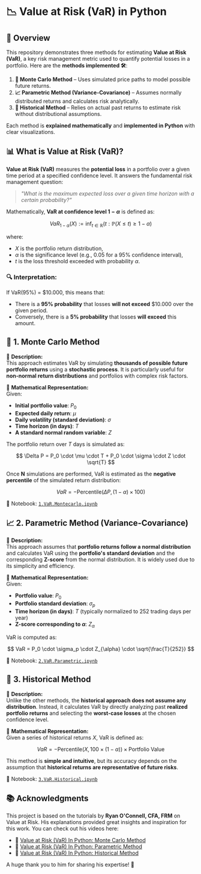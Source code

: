 # **📉 Value at Risk (VaR) in Python**

## **📌 Overview**
This repository demonstrates three methods for estimating **Value at Risk (VaR)**, a key risk management metric used to quantify potential losses in a portfolio. Here are the **methods implemented 🛠**:

1. **🎲 Monte Carlo Method** – Uses simulated price paths to model possible future returns.
2. **📈 Parametric Method (Variance-Covariance)** – Assumes normally distributed returns and calculates risk analytically.
3. **📜 Historical Method** – Relies on actual past returns to estimate risk without distributional assumptions.

Each method is **explained mathematically** and **implemented in Python** with clear visualizations.

## **📊 What is Value at Risk (VaR)?**
**Value at Risk (VaR)** measures the **potential loss** in a portfolio over a given time period at a specified confidence level. It answers the fundamental risk management question:

> *"What is the maximum expected loss over a given time horizon with a certain probability?"*

Mathematically, **VaR at confidence level $1 - \alpha$** is defined as:

$$
VaR_{1-\alpha}(X) := \inf_{t \in \mathbb{R}} \left( t : \mathbb{P}(X \le t) \ge 1 - \alpha \right)
$$

where:
- $X$ is the portfolio return distribution,
- $\alpha$ is the significance level (e.g., 0.05 for a 95% confidence interval),
- $t$ is the loss threshold exceeded with probability $\alpha$.

### **🔍 Interpretation:**
If VaR(95%) = $10.000, this means that:
- There is a **95% probability** that losses **will not exceed** $10.000 over the given period.
- Conversely, there is a **5% probability** that losses **will exceed** this amount.

## **🎲 1. Monte Carlo Method**
🔹 **Description:**  
This approach estimates VaR by simulating **thousands of possible future portfolio returns** using a **stochastic process**. It is particularly useful for **non-normal return distributions** and portfolios with complex risk factors.

🔹 **Mathematical Representation:**  
Given:
- **Initial portfolio value**: $P_0$
- **Expected daily return**: $\mu$
- **Daily volatility (standard deviation)**: $\sigma$
- **Time horizon (in days)**: $T$
- **A standard normal random variable**: $Z$

The portfolio return over $T$ days is simulated as:

$$
\Delta P = P_0 \cdot \mu \cdot T + P_0 \cdot \sigma \cdot Z \cdot \sqrt{T}
$$

Once **N** simulations are performed, VaR is estimated as the **negative percentile** of the simulated return distribution:

$$
VaR = -\text{Percentile}(\Delta P, (1-\alpha) \times 100)
$$

📄 Notebook: [`1.VaR.Montecarlo.ipynb`](1.VaR.Montecarlo.ipynb)

## **📈 2. Parametric Method (Variance-Covariance)**
🔹 **Description:**  
This approach assumes that **portfolio returns follow a normal distribution** and calculates VaR using the **portfolio's standard deviation** and the corresponding **Z-score** from the normal distribution. It is widely used due to its simplicity and efficiency.

🔹 **Mathematical Representation:**  
Given:
- **Portfolio value**: $P_0$
- **Portfolio standard deviation**: $\sigma_p$
- **Time horizon (in days)**: $T$ (typically normalized to 252 trading days per year)
- **Z-score corresponding to $\alpha$**: $Z_{\alpha}$

VaR is computed as:

$$
VaR = P_0 \cdot \sigma_p \cdot Z_{\alpha} \cdot \sqrt{\frac{T}{252}}
$$

📄 Notebook: [`2.VaR.Parametric.ipynb`](2.VaR.Parametric.ipynb)

## **📜 3. Historical Method**
🔹 **Description:**  
Unlike the other methods, the **historical approach does not assume any distribution**. Instead, it calculates VaR by directly analyzing past **realized portfolio returns** and selecting the **worst-case losses** at the chosen confidence level.

🔹 **Mathematical Representation:**  
Given a series of historical returns $X$, VaR is defined as:

$$
VaR = -\text{Percentile}(X, 100 \times (1-\alpha)) \times \text{Portfolio Value}
$$

This method is **simple and intuitive**, but its accuracy depends on the assumption that **historical returns are representative of future risks**.

📄 Notebook: [`3.VaR.Historical.ipynb`](3.VaR.Historical.ipynb)

## **📚 Acknowledgments**
This project is based on the tutorials by **Ryan O'Connell, CFA, FRM** on Value at Risk. His explanations provided great insights and inspiration for this work. You can check out his videos here:

- 🎥 [Value at Risk (VaR) In Python: Monte Carlo Method](https://www.youtube.com/watch?v=X8aNFXJEENs)
- 🎥 [Value at Risk (VaR) In Python: Parametric Method](https://www.youtube.com/watch?v=n8N1KK_1T50)
- 🎥 [Value at Risk (VaR) In Python: Historical Method](https://www.youtube.com/watch?v=jZJsPi4j7wQ)

A huge thank you to him for sharing his expertise! 🙌
